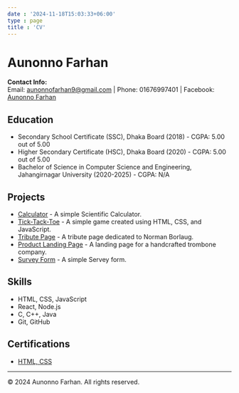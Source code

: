 ```yaml
---
date : '2024-11-18T15:03:33+06:00'
type : page
title : 'CV'
---
```

# Aunonno Farhan

**Contact Info:**  
Email: aunonnofarhan9@gmail.com | Phone: 01676997401 | Facebook: [Aunonno Farhan](https://www.facebook.com/aunonnofarhan.nishorgo)

## Education
- Secondary School Certificate (SSC), Dhaka Board (2018) - CGPA: 5.00 out of 5.00
- Higher Secondary Certificate (HSC), Dhaka Board (2020) - CGPA: 5.00 out of 5.00
- Bachelor of Science in Computer Science and Engineering, Jahangirnagar University (2020-2025) - CGPA: N/A

## Projects
- [Calculator](https://aunonno403.github.io/calculator/) - A simple Scientific Calculator.
- [Tick-Tack-Toe](https://aunonno403.github.io/Tick-Tack-Toe/) - A simple game created using HTML, CSS, and JavaScript.
- [Tribute Page](https://aunonno403.github.io/Tribute-Page/) - A tribute page dedicated to Norman Borlaug.
- [Product Landing Page](https://aunonno403.github.io/Product-Landing-Page/) - A landing page for a handcrafted trombone company.
- [Survey Form](https://aunonno403.github.io/Survey-Form/) - A simple Servey form.

## Skills
- HTML, CSS, JavaScript
- React, Node.js
- C, C++, Java
- Git, GitHub

## Certifications
- [HTML, CSS](https://www.freecodecamp.org/certification/A_farhan/responsive-web-design)

---

&copy; 2024 Aunonno Farhan. All rights reserved.
